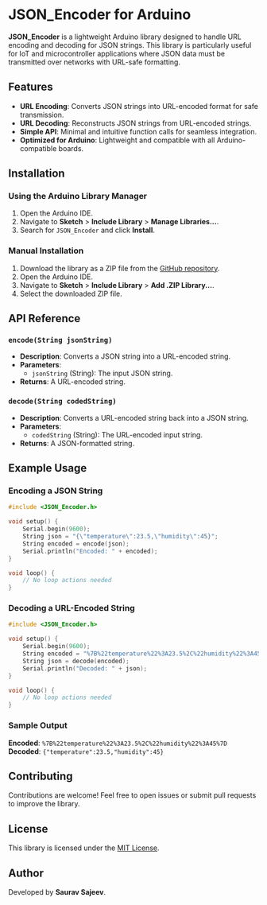 # JSON_Encoder for Arduino

**JSON_Encoder** is a lightweight Arduino library designed to handle URL encoding and decoding for JSON strings. This library is particularly useful for IoT and microcontroller applications where JSON data must be transmitted over networks with URL-safe formatting.

## Features

- **URL Encoding**: Converts JSON strings into URL-encoded format for safe transmission.
- **URL Decoding**: Reconstructs JSON strings from URL-encoded strings.
- **Simple API**: Minimal and intuitive function calls for seamless integration.
- **Optimized for Arduino**: Lightweight and compatible with all Arduino-compatible boards.

## Installation

### Using the Arduino Library Manager

1. Open the Arduino IDE.
2. Navigate to **Sketch** > **Include Library** > **Manage Libraries...**.
3. Search for `JSON_Encoder` and click **Install**.

### Manual Installation

1. Download the library as a ZIP file from the [GitHub repository](https://github.com/styropyr0/JSON_Encoder).
2. Open the Arduino IDE.
3. Navigate to **Sketch** > **Include Library** > **Add .ZIP Library...**.
4. Select the downloaded ZIP file.

## API Reference

### `encode(String jsonString)`

- **Description**: Converts a JSON string into a URL-encoded string.
- **Parameters**: 
  - `jsonString` (String): The input JSON string.
- **Returns**: A URL-encoded string.

### `decode(String codedString)`

- **Description**: Converts a URL-encoded string back into a JSON string.
- **Parameters**: 
  - `codedString` (String): The URL-encoded input string.
- **Returns**: A JSON-formatted string.

## Example Usage

### Encoding a JSON String

```cpp
#include <JSON_Encoder.h>

void setup() {
    Serial.begin(9600);
    String json = "{\"temperature\":23.5,\"humidity\":45}";
    String encoded = encode(json);
    Serial.println("Encoded: " + encoded);
}

void loop() {
    // No loop actions needed
}
```

### Decoding a URL-Encoded String

```cpp
#include <JSON_Encoder.h>

void setup() {
    Serial.begin(9600);
    String encoded = "%7B%22temperature%22%3A23.5%2C%22humidity%22%3A45%7D";
    String json = decode(encoded);
    Serial.println("Decoded: " + json);
}

void loop() {
    // No loop actions needed
}
```

### Sample Output

**Encoded**: `%7B%22temperature%22%3A23.5%2C%22humidity%22%3A45%7D`  
**Decoded**: `{"temperature":23.5,"humidity":45}`

## Contributing

Contributions are welcome! Feel free to open issues or submit pull requests to improve the library.

## License

This library is licensed under the [MIT License](LICENSE).

## Author

Developed by **Saurav Sajeev**. 
